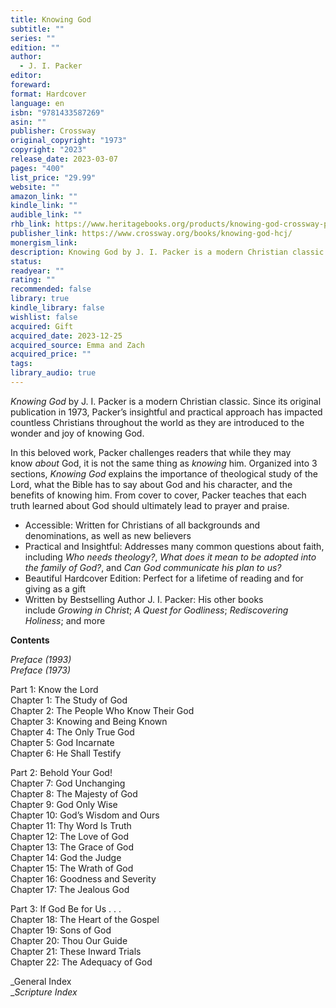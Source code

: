 ```yaml
---
title: Knowing God
subtitle: ""
series: ""
edition: ""
author:
  - J. I. Packer
editor: 
foreward: 
format: Hardcover
language: en
isbn: "9781433587269"
asin: ""
publisher: Crossway
original_copyright: "1973"
copyright: "2023"
release_date: 2023-03-07
pages: "400"
list_price: "29.99"
website: ""
amazon_link: ""
kindle_link: ""
audible_link: ""
rhb_link: https://www.heritagebooks.org/products/knowing-god-crossway-packer.html
publisher_link: https://www.crossway.org/books/knowing-god-hcj/
monergism_link: 
description: Knowing God by J. I. Packer is a modern Christian classic. Since its original publication in 1973, Packer’s insightful and practical approach has impacted countless Christians throughout the world as they are introduced to the wonder and joy of knowing God.
status: 
readyear: ""
rating: ""
recommended: false
library: true
kindle_library: false
wishlist: false
acquired: Gift
acquired_date: 2023-12-25
acquired_source: Emma and Zach
acquired_price: ""
tags: 
library_audio: true
---
```

_Knowing God_ by J. I. Packer is a modern Christian classic. Since its original publication in 1973, Packer’s insightful and practical approach has impacted countless Christians throughout the world as they are introduced to the wonder and joy of knowing God. 

In this beloved work, Packer challenges readers that while they may know _about_ God, it is not the same thing as _knowing_ him. Organized into 3 sections, _Knowing God_ explains the importance of theological study of the Lord, what the Bible has to say about God and his character, and the benefits of knowing him. From cover to cover, Packer teaches that each truth learned about God should ultimately lead to prayer and praise.

- Accessible: Written for Christians of all backgrounds and denominations, as well as new believers
- Practical and Insightful: Addresses many common questions about faith, including _Who needs theology?_, _What does it mean to be adopted into the family of God?_, and _Can God communicate his plan to us?_ 
- Beautiful Hardcover Edition: Perfect for a lifetime of reading and for giving as a gift
- Written by Bestselling Author J. I. Packer: His other books include _Growing in Christ_; _A Quest for Godliness_; _Rediscovering Holiness_; and more

**Contents**

_Preface (1993)  
Preface (1973)_

Part 1: Know the Lord  
Chapter 1: The Study of God  
Chapter 2: The People Who Know Their God   
Chapter 3: Knowing and Being Known   
Chapter 4: The Only True God  
Chapter 5: God Incarnate   
Chapter 6: He Shall Testify  
  
Part 2: Behold Your God!   
Chapter 7: God Unchanging   
Chapter 8: The Majesty of God   
Chapter 9: God Only Wise   
Chapter 10: God’s Wisdom and Ours  
Chapter 11: Thy Word Is Truth  
Chapter 12: The Love of God  
Chapter 13: The Grace of God  
Chapter 14: God the Judge  
Chapter 15: The Wrath of God  
Chapter 16: Goodness and Severity  
Chapter 17: The Jealous God   
  
Part 3: If God Be for Us . . .   
Chapter 18: The Heart of the Gospel  
Chapter 19: Sons of God  
Chapter 20: Thou Our Guide  
Chapter 21: These Inward Trials  
Chapter 22: The Adequacy of God 

_General Index  
__Scripture Index_